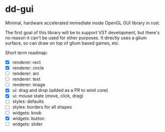 # dd-gui
Minimal, hardware accelerated immediate mode OpenGL GUI library in rust.

The first goal of this library will be to support VST development, but there's no reason it can't be used for other purposes. It directly uses a glium surface, so can draw on top of glium based games, etc.

Short term roadmap:
- [x] renderer: rect
- [x] renderer: circle
- [ ] renderer: arc
- [ ] renderer: text
- [ ] renderer: image
- [x] ui: drag and drop (added as a PR to winit core)
- [x] ui: mouse state (move, click, drag)
- [ ] styles: defaults
- [ ] styles: borders for all shapes
- [ ] widgets: knob
- [x] widgets: button
- [ ] widgets: slider
